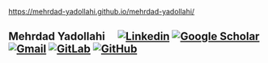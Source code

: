 https://mehrdad-yadollahi.github.io/mehrdad-yadollahi/
## Mehrdad Yadollahi  &nbsp;&nbsp;&nbsp;   [![Linkedin](https://img.shields.io/badge/-blue?label=Linkedin&style=social&logo=Linkedin)](https://www.linkedin.com/in/mehrdad-yadollahi/)   [![Google Scholar](https://img.shields.io/badge/-red?label=Google%20Scholar&style=social&logo=Google%20Scholar)](https://scholar.google.com/citations?hl=en&authuser=1&user=KZy-cVMAAAAJ)   [![Gmail](https://img.shields.io/badge/-green?label=Gmail&style=social&logo=Gmail)](mailto:mehrdad.yadollahi@gmail.com)   [![GitLab](https://img.shields.io/badge/-green?label=GitLab&style=social&logo=Gitlab)](https://gitlab.com/mehrdad-yadollahi)   [![GitHub](https://img.shields.io/badge/-green?label=GitHub&style=social&logo=Github)](https://github.com/mehrdad-yadollahi)     

